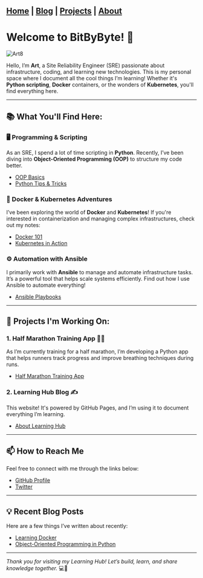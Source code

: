 
[Home](index.md) | [Blog](blog.md) | [Projects](projects.md) | [About](about.md)
--- 

# Welcome to BitByByte! 🚀

![Art8](https://github.com/athreyas.png?size=200) 

Hello, I’m **Art**, a Site Reliability Engineer (SRE) passionate about infrastructure, coding, and learning new technologies. This is my personal space where I document all the cool things I’m learning! Whether it's **Python scripting**, **Docker** containers, or the wonders of **Kubernetes**, you'll find everything here.

---

## 📚 What You'll Find Here:

### 🖥️ Programming & Scripting
As an SRE, I spend a lot of time scripting in **Python**. Recently, I’ve been diving into **Object-Oriented Programming (OOP)** to structure my code better.
- [OOP Basics](oop.md)
- [Python Tips & Tricks](python-tips.md)

### 🐳 Docker & Kubernetes Adventures
I’ve been exploring the world of **Docker** and **Kubernetes**! If you're interested in containerization and managing complex infrastructures, check out my notes:
- [Docker 101](docker.md)
- [Kubernetes in Action](kubernetes.md)

### ⚙️ Automation with Ansible
I primarily work with **Ansible** to manage and automate infrastructure tasks. It’s a powerful tool that helps scale systems efficiently. Find out how I use Ansible to automate everything!
- [Ansible Playbooks](ansible.md)

---

## 🔧 Projects I'm Working On:
### 1. **Half Marathon Training App** 🏃‍♂️
As I’m currently training for a half marathon, I’m developing a Python app that helps runners track progress and improve breathing techniques during runs.
- [Half Marathon Training App](projects/half-marathon.md)

### 2. **Learning Hub Blog** ✍️
This website! It's powered by GitHub Pages, and I’m using it to document everything I’m learning.
- [About Learning Hub](about.md)

---

## 📫 How to Reach Me
Feel free to connect with me through the links below:
- [GitHub Profile](https://github.com/username) <!-- Replace with your actual GitHub username -->
- [Twitter](https://twitter.com/username) <!-- Replace with your actual Twitter username -->

---

## 💡 Recent Blog Posts
Here are a few things I’ve written about recently:
- [Learning Docker](docker.md)
- [Object-Oriented Programming in Python](oop.md)

---

_Thank you for visiting my Learning Hub! Let’s build, learn, and share knowledge together._ 💻🌱
